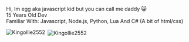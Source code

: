 
<p align="center">
<samp>

 Hi, Im egg aka javascript kid but you can call me daddy 😺 <br>
 15 Years Old Dev <br> Familiar With: Javascript, Node.js, Python, Lua And C# (A bit of html/css)

</samp>
</p>

<p><img align="left" src="https://github-readme-stats.vercel.app/api/top-langs?username=Kingollie2552&show_icons=true&locale=en&layout=compact" alt="Kingollie2552" /></p>

<p>&nbsp;<img align="center" src="https://github-readme-stats.vercel.app/api?username=Kingollie2552&show_icons=true&locale=en" alt="Kingollie2552" /></p>




